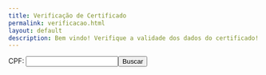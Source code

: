 ```yaml
---
title: Verificação de Certificado
permalink: verificacao.html
layout: default
description: Bem vindo! Verifique a validade dos dados do certificado!
---
```




<html><head>    
    <script type="text/javascript">
    	function setCPF(){
    		var url = window.location.href;
    		var line = url.split("line=")[1].split("&")[0];
    		var cpf = url.split("cpf=")[1].split("&")[0];
    		document.getElementById("cpf").value = cpf;
    		document.getElementById("range").value = line.concat(":",line);
    	};
    </script>
  </head>
  <body onload="setCPF();">
        <form action="https://docs.google.com/spreadsheets/d/1uSAoq6YB6vYt7urYJPBcj3QfTQ57K-FnXzp0dBwj0OM/pubhtml" method="get" target="_blank">
      CPF: <input id="cpf" type="text" value="" readonly><input type="submit" value="Buscar"><br>
          <input name="gid" type="hidden" value="0"><br>
          <input name="single" type="hidden" value="true"><br>
          <input id="range" name="range" type="hidden" value=""><br>
    </form>
    <?php 
    echo "Teste"
    ?>
</body></html>
